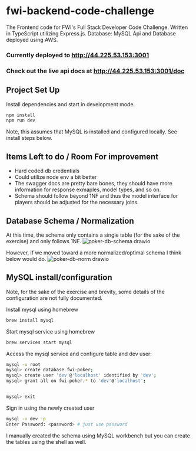 # fwi-backend-code-challenge

The Frontend code for FWI's Full Stack Developer Code Challenge.
Written in TypeScript utilizing Express.js.
Database: MySQL
Api and Database deployed using AWS.

### Currently deployed to http://44.225.53.153:3001
### Check out the live api docs at http://44.225.53.153:3001/doc

## Project Set Up

Install dependencies and start in development mode.
```sh
npm install
npm run dev
```
Note, this assumes that MySQL is installed and configured locally. See install steps below.

## Items Left to do / Room For improvement
- Hard coded db credentials
- Could utilize node env a bit better
- The swagger docs are pretty bare bones, they should have more information for response exmaples, model types, and so on.
- Schema should follow beyond 1NF and thus the model interface for players should be adjusted for the necessary joins.

## Database Schema / Normalization
At this time, the schema only contains a single table (for the sake of the exercise) and only follows 1NF.
![poker-db-schema drawio](https://user-images.githubusercontent.com/26155547/139786196-70a16e17-b7ab-47b0-b456-3835e785635c.png)


However, if we moved toward a more normalized/optimal schema I think below would do.
![poker-db-norm drawio](https://user-images.githubusercontent.com/26155547/139787544-a32ec78b-e659-4916-9ff4-d0e0f080c08c.png)


## MySQL install/configuration
Note, for the sake of the exercise and brevity, some details of the configuration are not
fully documented.


Install mysql using homebrew
```sh
brew install mysql
```

Start mysql service using homebrew
```sh
brew services start mysql
```

Access the mysql service and configure table and dev user:
```sh
mysql -u root
mysql> create database fwi-poker;
mysql> create user 'dev'@'localhost' identified by 'dev';
mysql> grant all on fwi-poker.* to 'dev'@'localhost';


mysql> exit
```

Sign in using the newly created user
```sh
mysql -u dev -p
Enter Password: <password> # just use password
```

I manually created the schema using MySQL workbench but you can create the tables using the shell as well.

